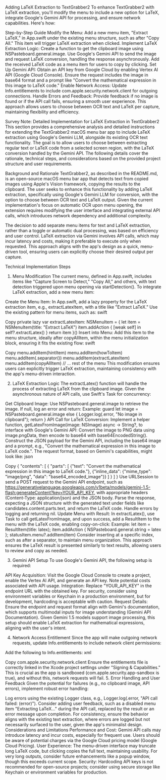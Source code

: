 Adding LaTeX Extraction to TextGrabber2
To enhance TextGrabber2 with LaTeX extraction, you'll modify the menu to include a new option for LaTeX, integrate Google's Gemini API for processing, and ensure network capabilities. Here's how:

Step-by-Step Guide
Modify the Menu:
Add a new menu item, "Extract LaTeX," in App.swift under the existing menu structure, such as after "Copy All." This item will trigger LaTeX extraction when clicked.
Implement LaTeX Extraction Logic:
Create a function to get the clipboard image using NSPasteboard.general.image.
Use Google's Gemini API to send the image and request LaTeX conversion, handling the response asynchronously.
Add the received LaTeX code as a menu item for users to copy by clicking.
Set Up Gemini API:
Obtain an API key from Google Cloud by enabling Vertex AI API (Google Cloud Console).
Ensure the request includes the image in base64 format and a prompt like "Convert the mathematical expression in this image to LaTeX code."
Enable Network Access:
Update Info.entitlements to include <key>com.apple.security.network.client</key><true/> for outgoing connections.
Handle Errors and Feedback:
Provide feedback if no image is found or if the API call fails, ensuring a smooth user experience.
This approach allows users to choose between OCR text and LaTeX per capture, maintaining flexibility and efficiency.

Survey Note: Detailed Implementation for LaTeX Extraction in TextGrabber2
This section provides a comprehensive analysis and detailed instructions for extending the TextGrabber2 macOS menu bar app to include LaTeX extraction using Google's Gemini LLM, alongside its existing OCR text functionality. The goal is to allow users to choose between extracting regular text or LaTeX code from a selected screen region, with the LaTeX conversion handled by the Gemini API. The following details cover the rationale, technical steps, and considerations based on the provided project structure and user requirements.

Background and Rationale
TextGrabber2, as described in the README.md, is an open-source macOS menu bar app that detects text from copied images using Apple's Vision framework, copying the results to the clipboard. The user seeks to enhance this functionality by adding LaTeX extraction, specifically using Google's Gemini LLM for conversion, with the option to choose between OCR text and LaTeX output. Given the current implementation's focus on automatic OCR upon menu opening, the extension requires modifying the user interface and integrating external API calls, which introduces network dependency and additional complexity.

The decision to add separate menu items for text and LaTeX extraction, rather than a toggle or automatic dual processing, was based on efficiency and user control. LaTeX extraction via Gemini involves API calls, which may incur latency and costs, making it preferable to execute only when requested. This approach aligns with the app's design as a quick, menu-driven tool, ensuring users can explicitly choose their desired output per capture.

Technical Implementation Steps
1. Menu Modification
The current menu, defined in App.swift, includes items like "Capture Screen to Detect," "Copy All," and others, with text detection triggered upon menu opening via startDetection(). To integrate LaTeX extraction, add a new menu item:

Create the Menu Item: In App.swift, add a lazy property for the LaTeX extraction item, e.g., extractLatexItem, with a title like "Extract LaTeX." Use the existing pattern for menu items, such as:
swift

Copy
private lazy var extractLatexItem: NSMenuItem = {
    let item = NSMenuItem(title: "Extract LaTeX")
    item.addAction { [weak self] in self?.extractLatex() }
    return item
}()
Insert into Menu: Add this item to the menu structure, ideally after copyAllItem, within the menu initialization block, ensuring it fits the existing flow:
swift

Copy
menu.addItem(hintItem)
menu.addItem(howToItem)
menu.addItem(.separator())
menu.addItem(extractLatexItem)
menu.addItem(copyAllItem)
// ... rest of the menu
This modification ensures users can explicitly trigger LaTeX extraction, maintaining consistency with the app's menu-driven interaction.

2. LaTeX Extraction Logic
The extractLatex() function will handle the process of extracting LaTeX from the clipboard image. Given the asynchronous nature of API calls, use Swift's Task for concurrency:

Get Clipboard Image: Use NSPasteboard.general.image to retrieve the image. If null, log an error and return:
Example: guard let image = NSPasteboard.general.image else { Logger.log(.error, "No image in clipboard"); return }
API Call for LaTeX Conversion: Implement a helper function, getLatexFromImage(image: NSImage) async -> String?, to interface with Google's Gemini API:
Convert the image to PNG data using image.pngData, then encode to base64 with base64EncodedString().
Construct the JSON payload for the Gemini API, including the base64 image and a prompt, e.g., "Convert the mathematical expression in this image to LaTeX code.". The request format, based on Gemini's capabilities, might look like:
json

Copy
{
  "contents": [
    {
      "parts": [
        {"text": "Convert the mathematical expression in this image to LaTeX code."},
        {"inline_data": {"mime_type": "image/png", "data": "base64_encoded_image"}}
      ]
    }
  ]
}
Use URLSession to send a POST request to the Gemini API endpoint, such as https://generativelanguage.googleapis.com/v1beta/models/gemini-1.5-flash:generateContent?key=YOUR_API_KEY, with appropriate headers (Content-Type: application/json) and the JSON body.
Parse the response, expecting a JSON structure with the generated text under fields like candidates.content.parts.text, and return the LaTeX code. Handle errors by logging and returning nil.
Update Menu with Result: In extractLatex(), use Task to call getLatexFromImage, and upon success, add a ResultItem to the menu with the LaTeX code, enabling copy-on-click:
Example: let item = ResultItem(title: latex); item.addAction { NSPasteboard.general.string = latex }; statusItem.menu?.addItem(item)
Consider inserting at a specific index, such as after a separator, to maintain menu organization.
This approach ensures the LaTeX result is presented similarly to text results, allowing users to review and copy as needed.

3. Gemini API Setup
To use Google's Gemini API, the following setup is required:

API Key Acquisition: Visit the Google Cloud Console to create a project, enable the Vertex AI API, and generate an API key. Note potential costs associated with API usage.
Integration: Replace "YOUR_API_KEY" in the endpoint URL with the obtained key. For security, consider using environment variables or Keychain in a production environment, but for development, hardcoding is acceptable with caution.
Request Details: Ensure the endpoint and request format align with Gemini's documentation, which supports multimodal inputs for image understanding (Gemini API Documentation).
Given Gemini 1.5 models support image processing, this setup should enable LaTeX extraction for mathematical expressions, aligning with the user's intent.

4. Network Access Entitlement
Since the app will make outgoing network requests, update Info.entitlements to include network client permissions:

Add the following to Info.entitlements:
xml

Copy
<key>com.apple.security.network.client</key>
<true/>
Ensure the entitlements file is correctly linked in the Xcode project settings under "Signing & Capabilities." This is crucial as the app is sandboxed (com.apple.security.app-sandbox is true), and without this, network requests will fail.
5. Error Handling and User Feedback
Given the potential for failures (e.g., no clipboard image, API errors), implement robust error handling:

Log errors using the existing Logger class, e.g., Logger.log(.error, "API call failed: \(error)").
Consider adding user feedback, such as a disabled menu item "Extracting LaTeX..." during the API call, replaced by the result or an error message upon completion.
For consistency, ensure the behavior aligns with the existing text extraction, where errors are logged but not necessarily surfaced to the user, given the app's minimalist design.
Considerations and Limitations
Performance and Cost: Gemini API calls may introduce latency and incur costs, especially for frequent use. Users should be aware of potential charges via the Google Cloud pricing model (Google Cloud Pricing).
User Experience: The menu-driven interface may truncate long LaTeX code, but clicking copies the full text, maintaining usability. For very long outputs, consider future enhancements like a popup window, though this exceeds current scope.
Security: Hardcoding API keys is not recommended for open-source projects; consider using secure storage like Keychain or environment variables for production.
